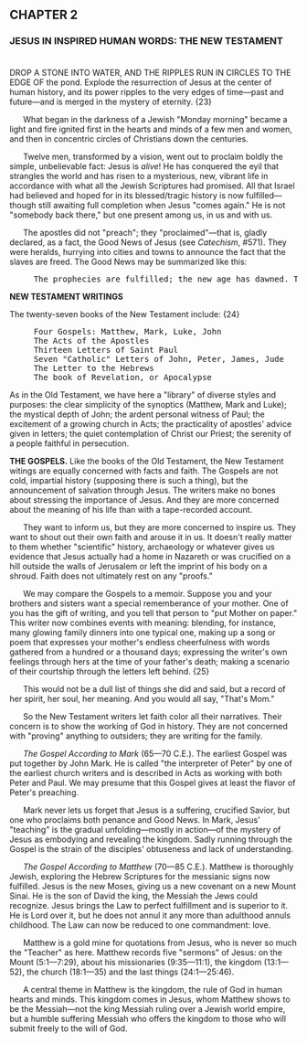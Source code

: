 ## CHAPTER 2

### JESUS IN INSPIRED HUMAN WORDS: THE NEW TESTAMENT<br><br>

DROP A STONE INTO WATER, AND THE RIPPLES RUN IN CIRCLES TO THE EDGE OF the pond. Explode the resurrection of Jesus at the center of human history, and its power ripples to the very edges of time—past and future—and is merged in the mystery of eternity. {23}

&nbsp;&nbsp;&nbsp;&nbsp;&nbsp; What began in the darkness of a Jewish "Monday morning" became a light and fire ignited first in the hearts and minds of a few men and women, and then in concentric circles of Christians down the centuries.

&nbsp;&nbsp;&nbsp;&nbsp;&nbsp; Twelve men, transformed by a vision, went out to proclaim boldly the simple, unbelievable fact: Jesus is *alive*! He has conquered the eyil that strangles the world and has risen to a mysterious, new, vibrant life in accordance with what all the Jewish Scriptures had promised. All that Israel had believed and hoped for in its blessed/tragic history is now fulfilled—though still awaiting full completion when Jesus "comes again." He is not "somebody back there," but one present among us, in us and with us.

&nbsp;&nbsp;&nbsp;&nbsp;&nbsp; The apostles did not "preach"; they "proclaimed"—that is, gladly declared, as a fact, the Good News of Jesus (see *Catechism*, #571). They were heralds, hurrying into cities and towns to announce the fact that the slaves are freed. The Good News may be summarized like this:

<pre>
     The prophecies are fulfilled; the new age has dawned. The Messiah, of the House of David, has come. He is Jesus of Nazareth, who was baptized by John, did mighty works by the power of God, suffered and died for us, rose from the dead, was exalted at God's right hand, will come again in judgment. Repent and be baptized for the forgiveness of sin. (Summary by Patrick Fannon in *The Four Gospels*; see examples of the apostolic proclamation in Acts 2:22-24, 32—33; 3:12—26; 10:36-43.)
</pre>

<b>NEW TESTAMENT WRITINGS</b>

The twenty-seven books of the New Testament include: {24}

<pre>
     Four Gospels: Matthew, Mark, Luke, John
     The Acts of the Apostles
     Thirteen Letters of Saint Paul
     Seven "Catholic" Letters of John, Peter, James, Jude
     The Letter to the Hebrews
     The book of Revelation, or Apocalypse
</pre>

As in the Old Testament, we have here a "library" of diverse styles and purposes: the clear simplicity of the synoptics (Matthew, Mark and Luke); the mystical depth of John; the ardent personal witness of Paul; the excitement of a growing church in Acts; the practicality of apostles' advice given in letters; the quiet contemplation of Christ our Priest; the serenity of a people faithful in persecution.

<b>THE GOSPELS.</b> Like the books of the Old Testament, the New Testament witings are equally concerned with facts and faith. The Gospels are not cold, impartial history (supposing there is such a thing), but the announcement of salvation through Jesus. The writers make no bones about stressing the importance of Jesus. And they are more concerned about the meaning of his life than with a tape-recorded account.

&nbsp;&nbsp;&nbsp;&nbsp;&nbsp; They want to inform us, but they are more concerned to inspire us. They want to shout out their own faith and arouse it in us. It doesn't really matter to them whether "scientific" history, archaeology or whatever gives us evidence that Jesus actually had a home in Nazareth or was crucified on a hill outside the walls of Jerusalem or left the imprint of his body on a shroud. Faith does not ultimately rest on any "proofs."

&nbsp;&nbsp;&nbsp;&nbsp;&nbsp; We may compare the Gospels to a memoir. Suppose you and your brothers and sisters want a special rememberance of your mother. One of you has the gift of writing, and you tell that person to "put Mother on paper." This writer now combines events with meaning: blending, for instance, many glowing family dinners into one typical one, making up a song or poem that expresses your mother's endless cheerfulness with words gathered from a hundred or a thousand days; expressing the writer's own feelings through hers at the time of your father's death; making a scenario of their courtship through the letters left behind. {25}

&nbsp;&nbsp;&nbsp;&nbsp;&nbsp; This would not be a dull list of things she did and said, but a record of her spirit, her soul, her meaning. And you would all say, "That's Mom."

&nbsp;&nbsp;&nbsp;&nbsp;&nbsp; So the New Testament writers let faith color all their narratives. Their concern is to show the working of God in history. They are not concerned with "proving" anything to outsiders; they are writing for the family.

&nbsp;&nbsp;&nbsp;&nbsp;&nbsp; *The Gospel According to Mark* (65—70 C.E.). The earliest Gospel was put together by John Mark. He is called "the interpreter of Peter" by one of the earliest church writers and is described in Acts as working with both Peter and Paul. We may presume that this Gospel gives at least the flavor of Peter's preaching.

&nbsp;&nbsp;&nbsp;&nbsp;&nbsp; Mark never lets us forget that Jesus is a suffering, crucified Savior, but one who proclaims both penance and Good News. In Mark, Jesus' "teaching" is the gradual unfolding—mostly in action—of the mystery of Jesus as embodying and revealing the kingdom. Sadly running through the Gospel is the strain of the disciples' obtuseness and lack of understanding. 

&nbsp;&nbsp;&nbsp;&nbsp;&nbsp; *The Gospel According to Matthew* (70—85 C.E.). Matthew is thoroughly Jewish, exploring the Hebrew Scriptures for the messianic signs now fulfilled. Jesus is the new Moses, giving us a new covenant on a new Mount Sinai. He is the son of David the king, the Messiah the Jews could recognize. Jesus brings the Law to perfect fulfillment and is superior to it. He is Lord over it, but he does not annul it any more than adulthood annuls childhood. The Law can now be reduced to one commandment: love.

&nbsp;&nbsp;&nbsp;&nbsp;&nbsp; Matthew is a gold mine for quotations from Jesus, who is never so much the "Teacher" as here. Matthew records five "sermons" of Jesus: on the Mount (5:1—7:29), about his missionaries (9:35—11:1), the kingdom (13:1—52), the church (18:1—35) and the last things (24:1—25:46).

&nbsp;&nbsp;&nbsp;&nbsp;&nbsp; A central theme in Matthew is the kingdom, the rule of God in human hearts and minds. This kingdom comes in Jesus, whom Matthew shows to be the Messiah—not the king Messiah ruling over a Jewish world empire, but a humble suffering Messiah who offers the kingdom to those who will submit freely to the will of God.
